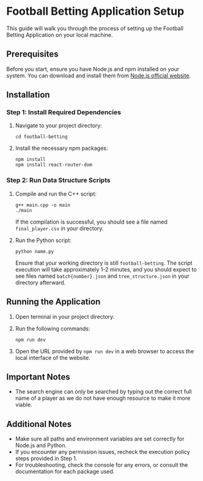 
# Football Betting Application Setup

This guide will walk you through the process of setting up the Football Betting Application on your local machine.

## Prerequisites

Before you start, ensure you have Node.js and npm installed on your system. You can download and install them from [Node.js official website](https://nodejs.org/).

## Installation

### Step 1: Install Required Dependencies

1. Navigate to your project directory:
   ```
   cd football-betting
   ```

2. Install the necessary npm packages:
   ```
   npm install
   npm install react-router-dom
   
   ```

### Step 2: Run Data Structure Scripts

1. Compile and run the C++ script:
   ```
   g++ main.cpp -o main
   ./main
   ```
   If the compilation is successful, you should see a file named `final_player.csv` in your directory.

2. Run the Python script:
   ```
   python name.py
   ```
   Ensure that your working directory is still `football-betting`. The script execution will take approximately 1-2 minutes, and you should expect to see files named `batch{number}.json` and `tree_structure.json` in your directory afterward.

## Running the Application

1. Open terminal in your project directory.

2. Run the following commands:
   ```
   npm run dev
   ```

4. Open the URL provided by `npm run dev` in a web browser to access the local interface of the website.

## Important Notes

- The search engine can only be searched by typing out the correct full name of a player as we do not have enough resource to make it more viable.

## Additional Notes

- Make sure all paths and environment variables are set correctly for Node.js and Python.
- If you encounter any permission issues, recheck the execution policy steps provided in Step 1.
- For troubleshooting, check the console for any errors, or consult the documentation for each package used.
